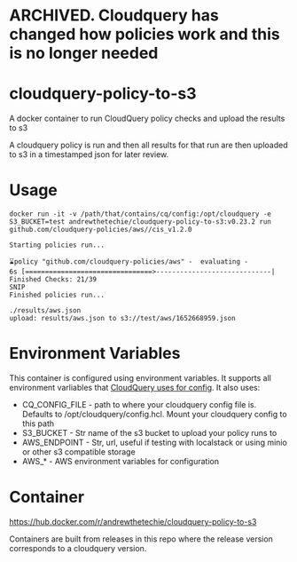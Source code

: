 # ARCHIVED. Cloudquery has changed how policies work and this is no longer needed 
# cloudquery-policy-to-s3
A docker container to run CloudQuery policy checks and upload the results to s3

A cloudquery policy is run and then all results for that run are then uploaded to s3 in a timestamped json for later review.

# Usage

```
docker run -it -v /path/that/contains/cq/config:/opt/cloudquery -e S3_BUCKET=test andrewthetechie/cloudquery-policy-to-s3:v0.23.2 run github.com/cloudquery-policies/aws//cis_v1.2.0

Starting policies run...

⌛policy "github.com/cloudquery-policies/aws" -  evaluating -                           6s [================================>-----------------------------|  Finished Checks: 21/39
SNIP
Finished policies run...

./results/aws.json
upload: results/aws.json to s3://test/aws/1652668959.json
```


# Environment Variables

This container is configured using environment variables. It supports all environment varliables that [CloudQuery uses for config](https://docs.cloudquery.io/docs/configuration/environment-variable-substitution/). It also uses:

* CQ_CONFIG_FILE - path to where your cloudquery config file is. Defaults to /opt/cloudquery/config.hcl. Mount your cloudquery config to this path
* S3_BUCKET - Str name of the s3 bucket to upload your policy runs to
* AWS_ENDPOINT - Str, url, useful if testing with localstack or using minio or other s3 compatible storage
* AWS_* - AWS environment variables for configuration

# Container

https://hub.docker.com/r/andrewthetechie/cloudquery-policy-to-s3

Containers are built from releases in this repo where the release version corresponds to a cloudquery version.
